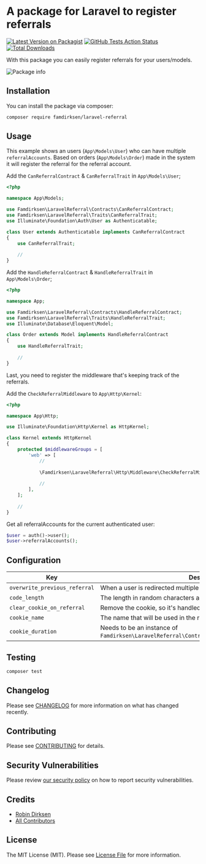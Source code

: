 # A package for Laravel to register referrals

[![Latest Version on Packagist](https://img.shields.io/packagist/v/famdirksen/laravel-referral.svg?style=flat-square)](https://packagist.org/packages/famdirksen/laravel-referral)
[![GitHub Tests Action Status](https://img.shields.io/github/workflow/status/famdirksen/laravel-referral/Tests?label=tests)](https://github.com/famdirksen/laravel-referral/actions?query=workflow%3ATests+branch%3Amaster)
[![Total Downloads](https://img.shields.io/packagist/dt/famdirksen/laravel-referral.svg?style=flat-square)](https://packagist.org/packages/famdirksen/laravel-referral)


With this package you can easily register referrals for your users/models.

![Package info](https://banners.beyondco.de/Laravel%20Referral.png?theme=light&packageManager=composer+require&packageName=famdirksen%2Flaravel-referral&pattern=architect&style=style_1&description=Register+referrals+in+your+application+with+ease.&md=1&showWatermark=0&fontSize=100px&images=https%3A%2F%2Flaravel.com%2Fimg%2Flogomark.min.svg)

## Installation

You can install the package via composer:

```bash
composer require famdirksen/laravel-referral
```

## Usage

This example shows an users (`App\Models\User`) who can have multiple `referralAccounts`. Based on orders (`App\Models\Order`) made in the system it will register the referral for the referral account.

Add the `CanReferralContract` & `CanReferralTrait` in `App\Models\User`;
```php
<?php

namespace App\Models;

use Famdirksen\LaravelReferral\Contracts\CanReferralContract;
use Famdirksen\LaravelReferral\Traits\CanReferralTrait;
use Illuminate\Foundation\Auth\User as Authenticatable;

class User extends Authenticatable implements CanReferralContract
{
    use CanReferralTrait;
    
    //
}
```

Add the `HandleReferralContract` & `HandleReferralTrait` in `App\Models\Order`;
```php
<?php

namespace App;

use Famdirksen\LaravelReferral\Contracts\HandleReferralContract;
use Famdirksen\LaravelReferral\Traits\HandleReferralTrait;
use Illuminate\Database\Eloquent\Model;

class Order extends Model implements HandleReferralContract
{
    use HandleReferralTrait;
    
    //
}
```

Last, you need to register the middleware that's keeping track of the referrals.

Add the `CheckReferralMiddleware` to `App\Http\Kernel`:
```php
<?php

namespace App\Http;

use Illuminate\Foundation\Http\Kernel as HttpKernel;

class Kernel extends HttpKernel
{
    protected $middlewareGroups = [
        'web' => [
            //
            
            \Famdirksen\LaravelReferral\Http\Middleware\CheckReferralMiddleware::class,
            
            //
        ],
    ];
    
    //
}
```

Get all referralAccounts for the current authenticated user:
```php
$user = auth()->user();
$user->referralAccounts();
```

## Configuration

| Key | Description |
|---|---|
| `overwrite_previous_referral` | When a user is redirected multiple times, overwrite the previous referral. |
| `code_length` | The length in random characters a referral token needs to be. |
| `clear_cookie_on_referral` | Remove the cookie, so it's handled only once. |
| `cookie_name` | The name that will be used in the referral cookie registration. |
| `cookie_duration` | Needs to be an instance of `Famdirksen\LaravelReferral\Contracts\ReferralCookieDurationContract`. |

## Testing

```bash
composer test
```

## Changelog

Please see [CHANGELOG](CHANGELOG.md) for more information on what has changed recently.

## Contributing

Please see [CONTRIBUTING](.github/CONTRIBUTING.md) for details.

## Security Vulnerabilities

Please review [our security policy](../../security/policy) on how to report security vulnerabilities.

## Credits

- [Robin Dirksen](https://github.com/robindirksen1)
- [All Contributors](../../contributors)

## License

The MIT License (MIT). Please see [License File](LICENSE.md) for more information.
